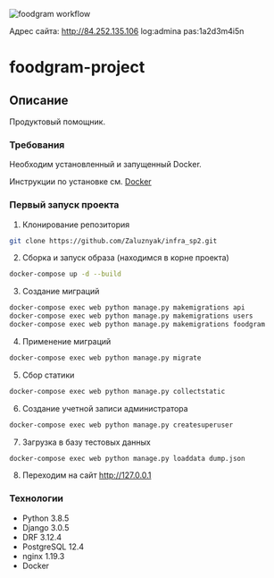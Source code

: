 ![foodgram workflow](https://github.com/zaluznyak/foodgram-project/actions/workflows/foodgram_workflow.yaml/badge.svg)

Адрес сайта: http://84.252.135.106
log:admina
pas:1a2d3m4i5n
# foodgram-project

## Описание
Продуктовый помощник.

### Требования
Необходим установленный и запущенный Docker.

Инструкции по установке см. [Docker](https://www.docker.com/get-started#h_installation)

### Первый запуск проекта
     
1. Клонирование репозитория 
```bash
git clone https://github.com/Zaluznyak/infra_sp2.git
```
2. Сборка и запуск образа (находимся в корне проекта)
```bash
docker-compose up -d --build
```
3. Создание миграций
```bash
docker-compose exec web python manage.py makemigrations api
docker-compose exec web python manage.py makemigrations users
docker-compose exec web python manage.py makemigrations foodgram
```
4. Применение миграций
```bash
docker-compose exec web python manage.py migrate
```
5. Сбор статики
```bash
docker-compose exec web python manage.py collectstatic
```
6. Создание учетной записи администратора
```bash
docker-compose exec web python manage.py createsuperuser
```
7. Загрузка в базу тестовых данных
```bash
docker-compose exec web python manage.py loaddata dump.json
```
8. Переходим на сайт http://127.0.0.1

### Технологии
- Python 3.8.5
- Django 3.0.5
- DRF 3.12.4
- PostgreSQL 12.4
- nginx 1.19.3  
- Docker
